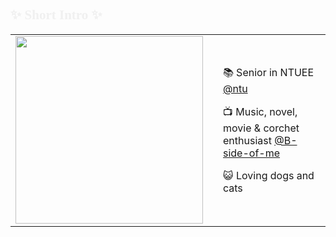 <!--
**Hi there 👋**
## ✨ Short Intro ✨
-->
## <span style="color: #f0f0f0; font-family: Times New Roman; font-size: 1em;">✨ Short Intro ✨</span>

<table style="border:none">
<tr>
  <td style="vertical-align: top">
    <img src="https://i.giphy.com/media/v1.Y2lkPTc5MGI3NjExMTh2cmYxMzJwZjZudnkxOWpkcDhsNWFtMHRtcnIya2RudXR0bG91MiZlcD12MV9pbnRlcm5hbF9naWZfYnlfaWQmY3Q9Zw/13Qumr2SLqrl5e/giphy.gif" width="300" />
  </td>
  <td>
  </td>
  <td>



📚 Senior in NTUEE [@ntu](https://www.ntu.edu.tw)

📺 Music, novel, movie & corchet enthusiast [@B-side-of-me](https://www.instagram.com/chins0021?utm_source=ig_web_button_share_sheet&igsh=ZDNlZDc0MzIxNw==)

😺 Loving dogs and cats


  </td>
</tr>
</table>



<!--  
<span style="font-family: Times New Roman">
</span>

Chairwoman [@fronteers](https://github.com/fronteers) && event organiser [@fronteersbe](https://github.com/fronteersbe)

**cylin00/cylin00** is a ✨ _special_ ✨ repository because its `README.md` (this file) appears on your GitHub profile.

Here are some ideas to get you started:

- 🔭 I’m currently working on ...
- 🌱 I’m currently learning ...
- 👯 I’m looking to collaborate on ...
- 🤔 I’m looking for help with ...
- 💬 Ask me about ...
- 📫 How to reach me: ...
- 😄 Pronouns: ...
- ⚡ Fun fact: ...
- I luv lin-1214
-->